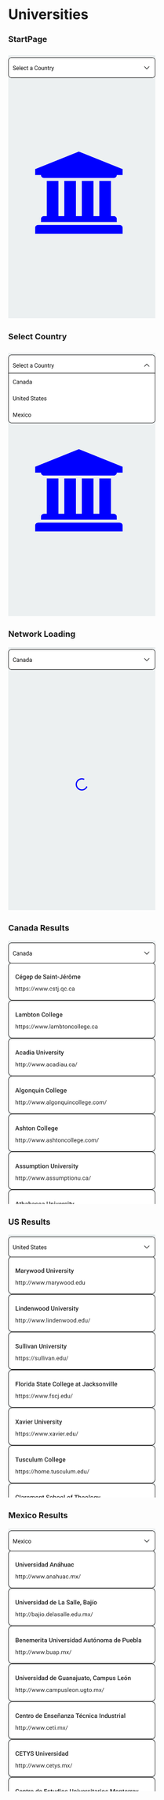 <h1><b>Universities</b></h1> 
<h3><b>StartPage</b><h3>
<img src="/src/screenshot/StartPage.png" width="300"/>
<h3><b>Select Country</b><h3>
<img src="/src/screenshot/SelectCountry.png" width="300"/>
<h3><b>Network Loading</b></h3>
<img src="/src/screenshot/NetworkPending.png" width="300"/>
<h3><b>Canada Results</b></h3>
<img src="/src/screenshot/CanadaResluts.png" width="300"/> 
<h3><b>US Results</b></h3>
<img src="/src/screenshot/USAResults.png" width="300"/>
<h3><b>Mexico Results<b></h3>
<img src="/src/screenshot/MexicoResults.png" width="300"/>
     
